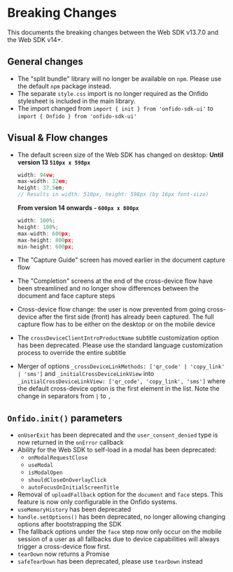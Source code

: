 # Breaking Changes

This documents the breaking changes between the Web SDK v13.7.0 and the Web SDK v14+.

## General changes

- The "split bundle" library will no longer be available on `npm`. Please use the default `npm` package instead.
- The separate `style.css` import is no longer required as the Onfido stylesheet is included in the main library.
- The import changed from `import { init } from 'onfido-sdk-ui'` to `import { Onfido } from 'onfido-sdk-ui'`

## Visual & Flow changes

- The default screen size of the Web SDK has changed on desktop:
  **Until version 13 `510px x 598px`**

  ```javascript
  width: 94vw;
  max-width: 32em;
  height: 37.5em;
  // Results in width: 510px, height: 598px (by 16px font-size)
  ```

  **From version 14 onwards - `600px x 800px`**

  ```javascript
  width: 100%;
  height: 100%;
  max-width: 600px;
  max-height: 800px;
  min-height: 600px;
  ```

- The "Capture Guide" screen has moved earlier in the document capture flow
- The "Completion" screens at the end of the cross-device flow have been streamlined and no longer show differences between the document and face capture steps
- Cross-device flow change: the user is now prevented from going cross-device after the first side (front) has already been captured. The full capture flow has to be either on the desktop or on the mobile device
- The `crossDeviceClientIntroProductName` subtitle customization option has been deprecated. Please use the standard language customization process to override the entire subtitle
- Merger of options `_crossDeviceLinkMethods: ['qr_code' | 'copy_link' | 'sms']` and `_initialCrossDeviceLinkView` into `_initialCrossDeviceLinkView: ['qr_code', 'copy_link', 'sms']` where the default cross-device option is the first element in the list. Note the change in separators from `|` to `,`

## `Onfido.init()` parameters

- `onUserExit` has been deprecated and the `user_consent_denied` type is now returned in the `onError` callback
- Ability for the Web SDK to self-load in a modal has been deprecated:
  - `onModalRequestClose`
  - `useModal`
  - `isModalOpen`
  - `shouldCloseOnOverlayClick`
  - `autoFocusOnInitialScreenTitle`
- Removal of `uploadFallback` option for the `document` and `face` steps. This feature is now only configurable in the Onfido systems.
- `useMemoryHistory` has been deprecated
- `handle.setOptions()` has been deprecated, no longer allowing changing options after bootstrapping the SDK
- The fallback options under the `face` step now only occur on the mobile session of a user as all fallbacks due to device capabilities will always trigger a cross-device flow first.
- `tearDown` now returns a Promise
- `safeTearDown` has been deprecated, please use `tearDown` instead  
